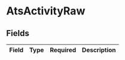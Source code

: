 # AtsActivityRaw


## Fields

| Field       | Type        | Required    | Description |
| ----------- | ----------- | ----------- | ----------- |